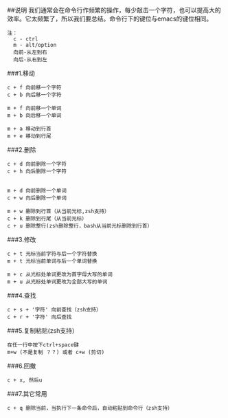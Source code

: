 ##说明
我们通常会在命令行作频繁的操作，每少敲击一个字符，也可以提高大的效率。它太频繁了，所以我们要总结。命令行下的键位与emacs的键位相同。

```
注：
  c - ctrl
  m - alt/option
  向前-从左到右
  向后-从右到左
```

###1.移动
```
c + f 向前移一个字符
c + b 向后移一个字符

m + f 向前移一个单词
m + b 向后移一个单词

m + a 移动到行首
m + e 移动到行尾
```

###2.删除
```
c + d 向前删除一个字符
c + h 向后删除一个字符


m + d 向前删除一个单词
c + w 向后删除一个单词

m + w 删除到行首（从当前光标,zsh支持）
c + k 删除到行尾（从当前光标）
c + u 删除整行(zsh删除整行，bash从当前光标删除到行首）

```

###3.修改
```
c + t 光标当前字符与后一个字符替换
m + t 光标当前单词与后一个单词替换

m + c 从光标处单词更改为首字母大写的单词
m + u 从光标处单词更改为全部大写的单词
```

###4.查找
```
c + s + '字符' 向前查找（zsh支持）
c + r + '字符' 向后查找
```

###5.复制粘贴(zsh支持）
```
在任一行中按下ctrl+space键
m+w (不是复制 ？？) 或者 c+w (剪切)
```

###6.回撤
```
c + x, 然后u
```

###7.其它常用

```
c + q 删除当前，当执行下一条命令后，自动粘贴到命令行（zsh支持）
```
















